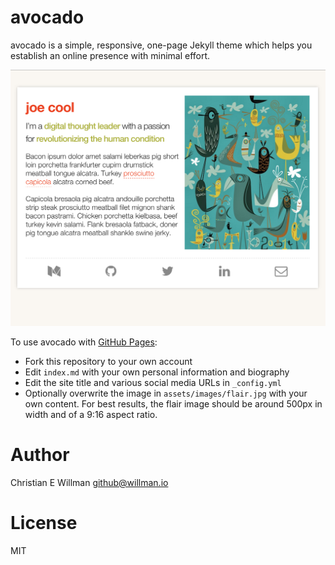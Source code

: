 # avocado

avocado is a simple, responsive, one-page Jekyll theme which helps you establish an
online presence with minimal effort.

![avocado in action](/screenshots/full_size.png)

To use avocado with [GitHub Pages](https://pages.github.com/):

- Fork this repository to your own account
- Edit `index.md` with your own personal information and biography
- Edit the site title and various social media URLs in `_config.yml`
- Optionally overwrite the image in `assets/images/flair.jpg` with your own content.
  For best results, the flair image should be around 500px in width and of a 9:16 aspect
  ratio.

# Author
Christian E Willman <github@willman.io>

# License
MIT
